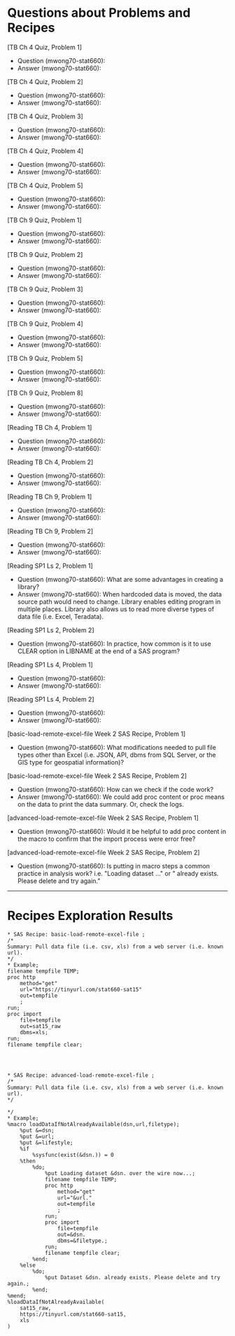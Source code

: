 
# Questions about Problems and Recipes



[TB Ch 4 Quiz, Problem 1]
* Question (mwong70-stat660): 
* Answer (mwong70-stat660): 



[TB Ch 4 Quiz, Problem 2]
* Question (mwong70-stat660): 
* Answer (mwong70-stat660): 



[TB Ch 4 Quiz, Problem 3]
* Question (mwong70-stat660): 
* Answer (mwong70-stat660): 



[TB Ch 4 Quiz, Problem 4]
* Question (mwong70-stat660): 
* Answer (mwong70-stat660): 



[TB Ch 4 Quiz, Problem 5]
* Question (mwong70-stat660): 
* Answer (mwong70-stat660): 



[TB Ch 9 Quiz, Problem 1]
* Question (mwong70-stat660): 
* Answer (mwong70-stat660): 



[TB Ch 9 Quiz, Problem 2]
* Question (mwong70-stat660): 
* Answer (mwong70-stat660): 



[TB Ch 9 Quiz, Problem 3]
* Question (mwong70-stat660): 
* Answer (mwong70-stat660): 



[TB Ch 9 Quiz, Problem 4]
* Question (mwong70-stat660): 
* Answer (mwong70-stat660): 



[TB Ch 9 Quiz, Problem 5]
* Question (mwong70-stat660): 
* Answer (mwong70-stat660): 



[TB Ch 9 Quiz, Problem 8]
* Question (mwong70-stat660): 
* Answer (mwong70-stat660): 



[Reading TB Ch 4, Problem 1]
* Question (mwong70-stat660): 
* Answer (mwong70-stat660): 



[Reading TB Ch 4, Problem 2]
* Question (mwong70-stat660): 
* Answer (mwong70-stat660): 



[Reading TB Ch 9, Problem 1]
* Question (mwong70-stat660): 
* Answer (mwong70-stat660): 



[Reading TB Ch 9, Problem 2]
* Question (mwong70-stat660): 
* Answer (mwong70-stat660): 



[Reading SP1 Ls 2, Problem 1]
* Question (mwong70-stat660): What are some advantages in creating a library?
* Answer (mwong70-stat660): When hardcoded data is moved, the data source path would need to change. Library enables editing program in multiple places. Library also allows us to read more diverse types of data file (i.e. Excel, Teradata).



[Reading SP1 Ls 2, Problem 2]
* Question (mwong70-stat660): In practice, how common is it to use CLEAR option in LIBNAME at the end of a SAS program?



[Reading SP1 Ls 4, Problem 1]
* Question (mwong70-stat660): 
* Answer (mwong70-stat660): 



[Reading SP1 Ls 4, Problem 2]
* Question (mwong70-stat660): 
* Answer (mwong70-stat660): 



[basic-load-remote-excel-file Week 2 SAS Recipe, Problem 1]
* Question (mwong70-stat660): What modifications needed to pull file types other than Excel (i.e. JSON, API, dbms from SQL Server, or the GIS type for geospatial information)?



[basic-load-remote-excel-file Week 2 SAS Recipe, Problem 2]
* Question (mwong70-stat660): How can we check if the code work?
* Answer (mwong70-stat660): We could add proc content or proc means on the data to print the data summary. Or, check the logs.



[advanced-load-remote-excel-file Week 2 SAS Recipe, Problem 1]
* Question (mwong70-stat660): Would it be helpful to add proc content in the macro to confirm that the import process were error free?



[advanced-load-remote-excel-file Week 2 SAS Recipe, Problem 2]
* Question (mwong70-stat660): Is putting <error message> in macro steps a common practice in analysis work? i.e. "Loading dataset <dataset>..." or "<Dataset> already exists. Please delete and try again."



***



# Recipes Exploration Results




```
* SAS Recipe: basic-load-remote-excel-file ;
/*
Summary: Pull data file (i.e. csv, xls) from a web server (i.e. known url).
*/
* Example;
filename tempfile TEMP;
proc http
    method="get"
    url="https://tinyurl.com/stat660-sat15"
    out=tempfile
    ;
run;
proc import
    file=tempfile
    out=sat15_raw
    dbms=xls;
run;
filename tempfile clear;




* SAS Recipe: advanced-load-remote-excel-file ;
/*
Summary: Pull data file (i.e. csv, xls) from a web server (i.e. known url).
*/

*/
* Example;
%macro loadDataIfNotAlreadyAvailable(dsn,url,filetype);
    %put &=dsn;
    %put &=url;
    %put &=lifestyle;
    %if
        %sysfunc(exist(&dsn.)) = 0
    %then
        %do;
            %put Loading dataset &dsn. over the wire now...;
            filename tempfile TEMP;
            proc http
                method="get"
                url="&url."
                out=tempfile
                ;
            run;
            proc import
                file=tempfile
                out=&dsn.
                dbms=&filetype.;
            run;
            filename tempfile clear;
        %end;
    %else
        %do;
            %put Dataset &dsn. already exists. Please delete and try again.;
        %end;
%mend;
%loadDataIfNotAlreadyAvailable(
    sat15_raw,
    https://tinyurl.com/stat660-sat15,
    xls
)

```

